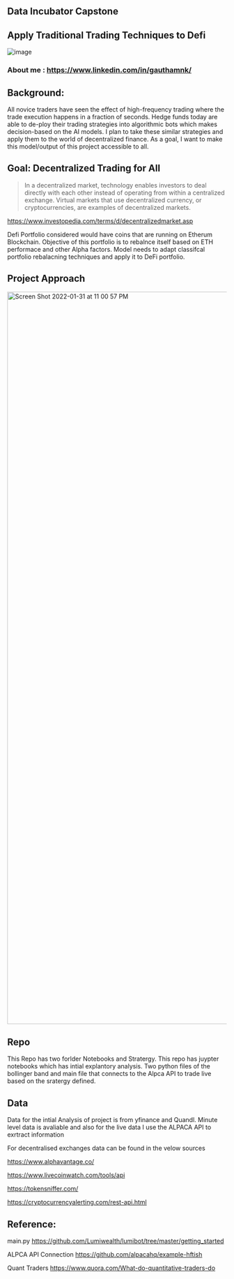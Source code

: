 
## Data Incubator Capstone
## Apply Traditional Trading Techniques to Defi 

![image](https://user-images.githubusercontent.com/13020120/151849867-b4f75dc3-ea86-4efe-9821-ed24d667aa6f.png)

### About me : https://www.linkedin.com/in/gauthamnk/

## **Background:** 

All novice traders have seen the effect of high-frequency trading where the trade execution happens in a fraction of seconds. Hedge funds today are able to de-ploy their trading strategies into algorithmic bots which makes decision-based on the AI models. I plan to take these similar strategies and apply them to the world of decentralized finance. As a goal, I want to make this model/output of this project accessible to all.


## Goal: Decentralized Trading for All 

>In a decentralized market, technology enables investors to deal directly with each other instead of operating from within a centralized exchange. Virtual markets that use decentralized currency, or cryptocurrencies, are examples of decentralized markets.

https://www.investopedia.com/terms/d/decentralizedmarket.asp

Defi Portfolio considered would have coins that are running on Etherum Blockchain. Objective of this portfolio is to rebalnce itself based on ETH performace and other Alpha factors. Model needs to adapt classifcal portfolio rebalacning techniques and apply it to DeFi portfolio. 


## Project Approach

<img width="1680" alt="Screen Shot 2022-01-31 at 11 00 57 PM" src="https://user-images.githubusercontent.com/13020120/151911439-a474f067-0092-4ce9-909c-926e3a75e316.png">


## Repo

This Repo has two forlder Notebooks and Stratergy.
This repo has juypter notebooks which has intial explantory analysis. Two python files of the bollinger band and main  file that connects to the Alpca API to trade live based on the sratergy defined. 

## Data

Data for the intial Analysis of project is from yfinance and Quandl. Minute level data is avaliable and also for the live data I use the ALPACA API to exrtract information

For decentralised exchanges data can be found in the velow sources

https://www.alphavantage.co/ 

https://www.livecoinwatch.com/tools/api

https://tokensniffer.com/

https://cryptocurrencyalerting.com/rest-api.html


## Reference:

main.py https://github.com/Lumiwealth/lumibot/tree/master/getting_started 

ALPCA API Connection
https://github.com/alpacahq/example-hftish

Quant Traders
https://www.quora.com/What-do-quantitative-traders-do
